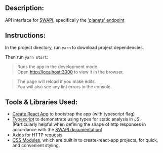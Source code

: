 ## Description:

API interface for [SWAPI](https://swapi.dev/), specifically the ['planets' endpoint](https://swapi.dev/api/planets)

## Instructions:

In the project directory, run `yarn` to download project dependencies. 

Then run `yarn start`:

> Runs the app in the development mode.<br />
> Open [http://localhost:3000](http://localhost:3000) to view it in the browser.

> The page will reload if you make edits.<br />
> You will also see any lint errors in the console.

## Tools & Libraries Used:

- [Create React App](https://github.com/facebook/create-react-app) to bootstrap the app (with typescript flag)
- [Typescript](https://www.typescriptlang.org/) to demonstrate using types for static analysis in JS. (Particularly helpful when defining the shape of http responses in accordance with the [SWAPI documentation](https://swapi.dev/documentation))
- [Axios](https://github.com/axios/axios) for HTTP requests
- [CSS Modules](https://github.com/css-modules/css-modules), which are built in to create-react-app projects, for quick, and convenient styling.

